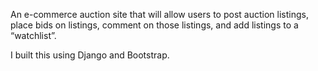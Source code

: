 An e-commerce auction site that will allow users to post auction listings, place bids on listings, comment on those listings, and add listings to a “watchlist”.

I built this using Django and Bootstrap.
